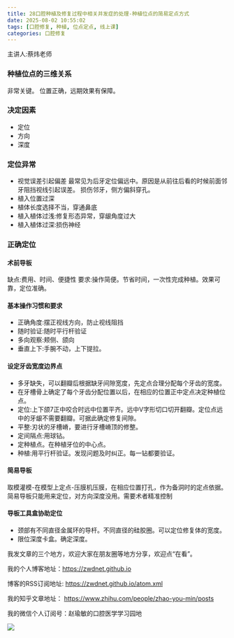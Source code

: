 ```yaml
---
title: 28口腔种植及修复过程中相关并发症的处理-种植位点的简易定点方式
date: 2025-08-02 10:55:02
tags: [口腔修复, 种植, 位点定点, 线上课]
categories: 口腔修复
---
```

主讲人:蔡炜老师
### 种植位点的三维关系
非常关键。
位置正确，远期效果有保障。
### 决定因素
- 定位
- 方向
- 深度
### 定位异常
- 视觉误差引起偏差
最常见为后牙定位偏远中。原因是从前往后看的时候前面邻牙阻挡视线引起误差。
损伤邻牙，侧方偏斜穿孔。
- 植入位置过深 
- 植体长度选择不当，穿通鼻底
- 植入植体过浅:修复形态异常，穿龈角度过大
- 植入植体过深:损伤神经
### 正确定位
#### 术前导板
缺点:费用、时间、便捷性
要求:操作简便。节省时间，一次性完成种植。效果可靠，定位准确。
#### 基本操作习惯和要求
- 正确角度:摆正视线方向，防止视线阻挡
- 随时验证:随时平行杆验证
- 多向观察:颊侧、颌向
- 垂直上下:手腕不动，上下提拉。
#### 设定牙齿宽度边界点
- 多牙缺失，可以翻瓣后根据缺牙间隙宽度，先定点合理分配每个牙齿的宽度。
- 在牙槽骨上确定了每个牙齿分配位置以后，在相应的位置正中定点决定种植位点。
- 定位:上下颌7正中咬合时远中位置平齐。远中V字形切口切开翻瓣。定位点远中的牙龈不需要翻瓣。可据此确定修复间隙。
- 平整:刃状的牙槽嵴，要进行牙槽嵴顶的修整。
- 定间隔点:用球钻。
- 定种植点。在种植牙位的中心点。
- 种植:用平行杆验证。发现问题及时纠正。每一钻都要验证。
#### 简易导板
取模灌模-在模型上定点-压膜机压膜，在相应位置打孔，作为备洞时的定点依据。
简易导板只能用来定位，对方向深度没用。需要术者精准控制
#### 导板工具盒协助定位
- 颈部有不同直径金属环的导杆。不同直径的硅胶圈。可以定位修复体的宽度。
- 限位深度卡盒。确定深度。




我发文章的三个地方，欢迎大家在朋友圈等地方分享，欢迎点“在看”。

我的个人博客地址：https://zwdnet.github.io

博客的RSS订阅地址: https://zwdnet.github.io/atom.xml

我的知乎文章地址： https://www.zhihu.com/people/zhao-you-min/posts

我的微信个人订阅号：赵瑜敏的口腔医学学习园地

![](https://zymblog-1258069789.cos.ap-chengdu.myqcloud.com/other/wx.jpg)

